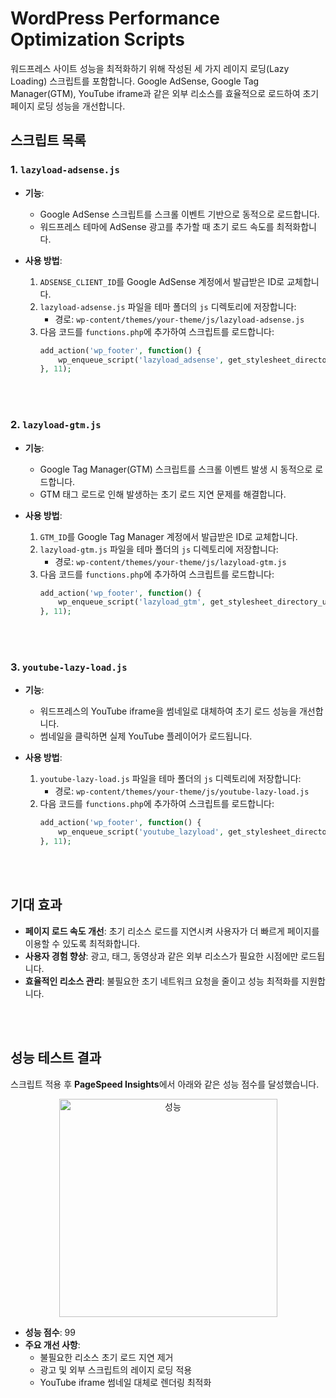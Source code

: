 # WordPress Performance Optimization Scripts

워드프레스 사이트 성능을 최적화하기 위해 작성된 세 가지 레이지 로딩(Lazy Loading) 스크립트를 포함합니다. Google AdSense, Google Tag Manager(GTM), YouTube iframe과 같은 외부 리소스를 효율적으로 로드하여 초기 페이지 로딩 성능을 개선합니다.





## **스크립트 목록**

### 1. `lazyload-adsense.js`
- **기능**:
  - Google AdSense 스크립트를 스크롤 이벤트 기반으로 동적으로 로드합니다.
  - 워드프레스 테마에 AdSense 광고를 추가할 때 초기 로드 속도를 최적화합니다.

- **사용 방법**:
  1. `ADSENSE_CLIENT_ID`를 Google AdSense 계정에서 발급받은 ID로 교체합니다.
  2. `lazyload-adsense.js` 파일을 테마 폴더의 `js` 디렉토리에 저장합니다:
     - 경로: `wp-content/themes/your-theme/js/lazyload-adsense.js`
  3. 다음 코드를 `functions.php`에 추가하여 스크립트를 로드합니다:
     ```php
     add_action('wp_footer', function() {
         wp_enqueue_script('lazyload_adsense', get_stylesheet_directory_uri() . '/js/lazyload-adsense.js', [], 'v1.0.0', true);
     }, 11);
     ```

     
<br><br>


### 2. `lazyload-gtm.js`
- **기능**:
  - Google Tag Manager(GTM) 스크립트를 스크롤 이벤트 발생 시 동적으로 로드합니다.
  - GTM 태그 로드로 인해 발생하는 초기 로드 지연 문제를 해결합니다.

- **사용 방법**:
  1. `GTM_ID`를 Google Tag Manager 계정에서 발급받은 ID로 교체합니다.
  2. `lazyload-gtm.js` 파일을 테마 폴더의 `js` 디렉토리에 저장합니다:
     - 경로: `wp-content/themes/your-theme/js/lazyload-gtm.js`
  3. 다음 코드를 `functions.php`에 추가하여 스크립트를 로드합니다:
     ```php
     add_action('wp_footer', function() {
         wp_enqueue_script('lazyload_gtm', get_stylesheet_directory_uri() . '/js/lazyload-gtm.js', [], 'v1.0.0', true);
     }, 11);
     ```


  
<br><br>

### 3. `youtube-lazy-load.js`
- **기능**:
  - 워드프레스의 YouTube iframe을 썸네일로 대체하여 초기 로드 성능을 개선합니다.
  - 썸네일을 클릭하면 실제 YouTube 플레이어가 로드됩니다.

- **사용 방법**:
  1. `youtube-lazy-load.js` 파일을 테마 폴더의 `js` 디렉토리에 저장합니다:
     - 경로: `wp-content/themes/your-theme/js/youtube-lazy-load.js`
  2. 다음 코드를 `functions.php`에 추가하여 스크립트를 로드합니다:
     ```php
     add_action('wp_footer', function() {
         wp_enqueue_script('youtube_lazyload', get_stylesheet_directory_uri() . '/js/youtube-lazy-load.js', [], 'v1.0.0', true);
     }, 11);
     ```


<br><br>

## **기대 효과**
- **페이지 로드 속도 개선**: 초기 리소스 로드를 지연시켜 사용자가 더 빠르게 페이지를 이용할 수 있도록 최적화합니다.
- **사용자 경험 향상**: 광고, 태그, 동영상과 같은 외부 리소스가 필요한 시점에만 로드됩니다.
- **효율적인 리소스 관리**: 불필요한 초기 네트워크 요청을 줄이고 성능 최적화를 지원합니다.

<br><br>

## 성능 테스트 결과

스크립트 적용 후 **PageSpeed Insights**에서 아래와 같은 성능 점수를 달성했습니다.

<div align="center">
  <img width="349" alt="성능" src="https://github.com/user-attachments/assets/35a5d81b-9d27-4e90-80cb-fc44bf733489" />
</div>

- **성능 점수**: 99
- **주요 개선 사항**:
  - 불필요한 리소스 초기 로드 지연 제거
  - 광고 및 외부 스크립트의 레이지 로딩 적용
  - YouTube iframe 썸네일 대체로 렌더링 최적화
